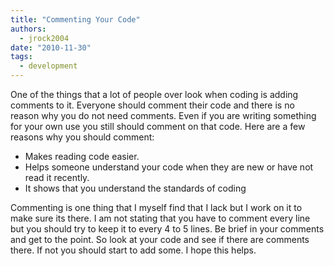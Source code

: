 ```yaml
---
title: "Commenting Your Code"
authors:
  - jrock2004
date: "2010-11-30"
tags:
  - development
---
```


One of the things that a lot of people over look when coding is adding comments to it. Everyone should comment their code and there is no reason why you do not need comments. Even if you are writing something for your own use you still should comment on that code. Here are a few reasons why you should comment:

- Makes reading code easier.
- Helps someone understand your code when they are new or have not read it recently.
- It shows that you understand the standards of coding

Commenting is one thing that I myself find that I lack but I work on it to make sure its there. I am not stating that you have to comment every line but you should try to keep it to every 4 to 5 lines. Be brief in your comments and get to the point. So look at your code and see if there are comments there. If not you should start to add some. I hope this helps.

